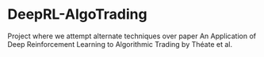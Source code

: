 # DeepRL-AlgoTrading
Project where we attempt alternate techniques over paper An Application of Deep Reinforcement Learning to Algorithmic Trading by Théate et al.
